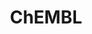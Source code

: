 ---
bigquery: https://console.cloud.google.com/bigquery?p=patents-public-data&d=ebi_chembl&page=dataset
citation: '"The ChEMBL database in 2017." Anna Gaulton, Anne Hersey, Michał Nowotka,
  A Patrícia Bento, Jon Chambers, David Mendez, Prudence Mutowo, Francis Atkinson,
  Louisa J Bellis, Elena Cibrián-Uhalte, Mark Davies, Nathan Dedman, Anneli Karlsson,
  María Paula Magariños, John P Overington, George Papadatos, Ines Smit, Andrew R
  Leach Nucleic acids Research (2017) 45 (Database Issue), D945-D954'
contributors: European Bioinformatics Institute
cost: None
description: ChEMBL Data is a manually curated database of small molecules used in
  drug discovery, including information about existing patented drugs.
documentation: 'schema: https://www.ebi.ac.uk/chembl/db_schema


  '
last_edit: 04/08/2022, 17:03:59
location: https://console.cloud.google.com/marketplace/product/google_patents_public_datasets/chembl
maintained_by: EMBL-EBI, an outstation of European Molecular Biology Laboratory
related_publications: '

  ChEMBL: towards direct deposition of bioassay data.


  Mendez D, Gaulton A, Bento AP, Chambers J, De Veij M, Félix E, Magariños MP, Mosquera
  JF, Mutowo P, Nowotka M, Gordillo-Marañón M, Hunter F, Junco L, Mugumbate G, Rodriguez-Lopez
  M, Atkinson F, Bosc N, Radoux CJ, Segura-Cabrera A, Hersey A, Leach AR.


  — Nucleic Acids Res. 2019; 47(D1):D930-D940. doi: 10.1093/nar/gky1075

  '
schema_fields:
- warnref_id
- cellosaurus_id
- cell_description
- prediction_method
- research_stem
- cell_ontology_id
- domain_id
- assay_tissue
- warning_description
- level4
- stem_class
- ingredient
- homologue
- species_group_flag
- atc_code
- chebi_par_id
- mecref_id
- normal_range_min
- cell_name
- metabolite_record_id
- assay_strain
- product_id
- mc_target_type
- year
- who_extra
- level2
- level3
- sitecomp_id
- mesh_heading
- activity_comment
- bao_endpoint
- withdrawn_country
- tid
- definition
- acd_logp
- warning_country
- enzyme_tid
- full_mwt
- max_phase
- compd_id
- standard_inchi_key
- usan_stem_id
- compound_key
- upper_value
- type
- value
- country
- activity_count
- uo_units
- site_id
- orig_description
- assay_cell_type
- molfile
- standard_type
- clo_id
- tax_id
- cell_id
- qed_weighted
- aspect
- sei
- sequence_md5sum
- route
- major_class
- site_name
- res_stem_id
- drugind_id
- entity_id
- units
- warning_type
- oral
- assay_param_id
- first_in_class
- patent_expire_date
- comments
- last_page
- protclasssyn_id
- priority
- actsm_id
- canonical_smiles
- patent_id
- usan_substem
- publication_number
- protein_class_id
- first_page
- tbl
- relationship_type
- mw_monoisotopic
- inorganic_flag
- ddd_admr
- mc_target_name
- drug_product_flag
- label
- cx_most_bpka
- set_name
- parameter_type
- assay_id
- relationship
- published_value
- direct_interaction
- isoform
- parent_type
- assay_test_type
- syn_type
- cpd_str_alert_id
- mw_freebase
- abstract
- topical
- related_tid
- ddd_units
- first_approval
- source_domain_id
- mol_hrac_id
- parameter_value
- ass_cls_map_id
- frac_class_id
- target_desc
- l1
- updated_by
- ridx
- l3
- alert_id
- volume
- targrel_id
- last_active
- pathway_key
- alert_name
- standard_units
- src_compound_id
- oc_id
- record_id
- data_validity_comment
- assay_category
- predbind_id
- uberon_id
- efo_term
- cell_source_tissue
- met_comment
- end_position
- withdrawn_year
- molsyn_id
- mc_organism
- rtb
- strength
- withdrawn_flag
- level5
- class_type
- parenteral
- target_type
- drug_record_id
- relationship_desc
- src_assay_id
- efo_id
- le
- comp_class_id
- assay_class_id
- tid_fixed
- assay_desc
- aromatic_rings
- assay_subcellular_fraction
- status
- source
- mol_frac_id
- potential_duplicate
- dosed_ingredient
- curated_by
- black_box_warning
- approval_date
- bao_format
- lle
- warning_class
- ddd_comment
- synonyms
- patent_no
- go_id
- assay_type
- ddd_value
- db_source
- published_relation
- aidx
- hrac_class_id
- frac_code
- heavy_atoms
- stem
- stat
- ref_url
- cl_lincs_id
- assay_organism
- annotation
- irac_code
- previous_company
- level1
- smid
- standard_inchi
- withdrawn_class
- site_residues
- usan_stem_definition
- num_lipinski_ro5_violations
- journal
- src_description
- parent_go_id
- molecular_mechanism
- usan_stem
- acd_logd
- name
- usan_year
- published_units
- mec_id
- description
- tissue_id
- withdrawn_reason
- action_type
- level2_description
- bei
- issue
- accession
- indref_id
- src_short_name
- bao_id
- log_id
- cidx
- mutation
- ro3_pass
- target_mapping
- chirality
- downgraded
- path
- l4
- hbd
- warning_id
- pubmed_id
- prodrug
- std_act_id
- compound_name
- doc_id
- substrate_record_id
- component_synonym
- availability_type
- activity_id
- title
- as_id
- normal_range_max
- warning_year
- relation
- drug_substance_flag
- parent_id
- cx_logp
- innovator_company
- cell_source_organism
- metref_id
- level1_description
- pathway_id
- src_id
- met_conversion
- pref_name
- standard_upper_value
- l7
- creation_date
- standard_relation
- class_level
- applicant_full_name
- doi
- subgroup
- targcomp_id
- mesh_id
- comp_go_id
- helm_notation
- mol_atc_id
- job_id
- cx_logd
- irac_class_id
- toid
- updated_on
- nda_type
- mechanism_of_action
- acd_most_bpka
- hba_lipinski
- start_position
- enzyme_name
- ad_type
- compsyn_id
- acd_most_apka
- submission_date
- num_alerts
- molecular_species
- disease_efficacy
- ddd_id
- chembl_id
- polymer_flag
- mc_tax_id
- rgid
- assay_tax_id
- component_id
- company
- dosage_form
- delist_flag
- biocomp_id
- version
- num_ro5_violations
- domain_description
- selectivity_comment
- l2
- trade_name
- alogp
- full_molformula
- who_name
- cell_source_tax_id
- result_flag
- doc_type
- therapeutic_flag
- bto_id
- domain_name
- protein_class_synonym
- prod_pat_id
- structure_type
- natural_product
- active_ingredient
- hba
- mc_target_accession
- co_stem_id
- patent_use_code
- protein_class_desc
- authors
- ref_id
- caloha_id
- l6
- cx_most_apka
- short_name
- qudt_units
- curation_comment
- binding_site_comment
- pchembl_value
- mol_irac_id
- level3_description
- db_version
- sequence
- confidence_score
- hrac_code
- entity_type
- indication_class
- molecule_type
- ref_type
- formulation_id
- standard_flag
- text_value
- l5
- molregno
- parent_molregno
- active_molregno
- standard_value
- smarts
- mechanism_comment
- organism
- published_type
- confidence
- idx
- component_type
- l8
- assay_source
- ap_id
- standard_text_value
- hbd_lipinski
- max_phase_for_ind
- variant_id
- psa
- alert_set_id
- level4_description
- domain_type
- met_id
shortname: chembl
tags:
- biotechnology
- health
- chemical
- bioinformatics
- medical
terms_of_use: CC BY-SA 3.0
title: ChEMBL
uuid: e232a192-965c-4ec9-904c-155b6dfe56c5
---